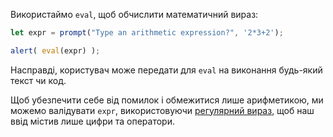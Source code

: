 Використаймо `eval`, щоб обчислити математичний вираз:

```js demo run
let expr = prompt("Type an arithmetic expression?", '2*3+2');

alert( eval(expr) );
```

Насправді, користувач може передати для `eval` на виконання будь-який текст чи код.

Щоб убезпечити себе від помилок і обмежитися лише арифметикою, ми можемо валідувати `expr`, використовуючи [регулярний вираз](info:regular-expressions), щоб наш ввід містив лише цифри та оператори.
